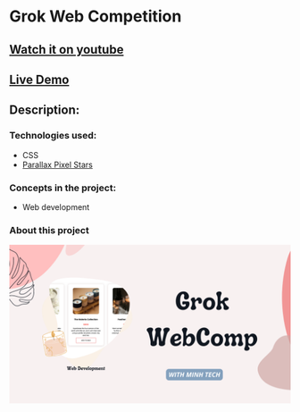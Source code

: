 # Grok Web Competition
## [Watch it on youtube](https://youtu.be/OqcEBNGcomE)
## [Live Demo](https://firewithin.netlify.app)

## **Description:**

### Technologies used:

- CSS
- [Parallax Pixel Stars](https://codepen.io/mattmarble/pen/qBdamQz)


### Concepts in the project:

- Web development

### About this project

![preview img](/preview.png)
